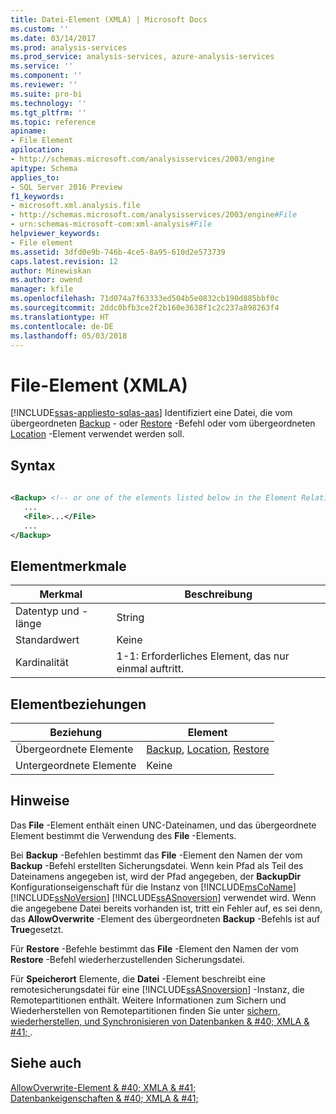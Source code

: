 ```yaml
---
title: Datei-Element (XMLA) | Microsoft Docs
ms.custom: ''
ms.date: 03/14/2017
ms.prod: analysis-services
ms.prod_service: analysis-services, azure-analysis-services
ms.service: ''
ms.component: ''
ms.reviewer: ''
ms.suite: pro-bi
ms.technology: ''
ms.tgt_pltfrm: ''
ms.topic: reference
apiname:
- File Element
apilocation:
- http://schemas.microsoft.com/analysisservices/2003/engine
apitype: Schema
applies_to:
- SQL Server 2016 Preview
f1_keywords:
- microsoft.xml.analysis.file
- http://schemas.microsoft.com/analysisservices/2003/engine#File
- urn:schemas-microsoft-com:xml-analysis#File
helpviewer_keywords:
- File element
ms.assetid: 3dfd0e9b-746b-4ce5-8a95-610d2e573739
caps.latest.revision: 12
author: Minewiskan
ms.author: owend
manager: kfile
ms.openlocfilehash: 71d074a7f63333ed504b5e0832cb190d885bbf0c
ms.sourcegitcommit: 2ddc0bfb3ce2f2b160e3638f1c2c237a898263f4
ms.translationtype: HT
ms.contentlocale: de-DE
ms.lasthandoff: 05/03/2018
---
```

# <a name="file-element-xmla"></a>File-Element (XMLA)
[!INCLUDE[ssas-appliesto-sqlas-aas](../../../includes/ssas-appliesto-sqlas-aas.md)]
  Identifiziert eine Datei, die vom übergeordneten [Backup](../../../analysis-services/xmla/xml-elements-commands/backup-element-xmla.md) - oder [Restore](../../../analysis-services/xmla/xml-elements-commands/restore-element-xmla.md) -Befehl oder vom übergeordneten [Location](../../../analysis-services/xmla/xml-elements-properties/location-element-xmla.md) -Element verwendet werden soll.  
  
## <a name="syntax"></a>Syntax  
  
```xml  
  
<Backup> <!-- or one of the elements listed below in the Element Relationships table -->  
   ...  
   <File>...</File>  
   ...  
</Backup>  
```  
  
## <a name="element-characteristics"></a>Elementmerkmale  
  
|Merkmal|Beschreibung|  
|--------------------|-----------------|  
|Datentyp und -länge|String|  
|Standardwert|Keine|  
|Kardinalität|1-1: Erforderliches Element, das nur einmal auftritt.|  
  
## <a name="element-relationships"></a>Elementbeziehungen  
  
|Beziehung|Element|  
|------------------|-------------|  
|Übergeordnete Elemente|[Backup](../../../analysis-services/xmla/xml-elements-commands/backup-element-xmla.md), [Location](../../../analysis-services/xmla/xml-elements-properties/location-element-xmla.md), [Restore](../../../analysis-services/xmla/xml-elements-commands/restore-element-xmla.md)|  
|Untergeordnete Elemente|Keine|  
  
## <a name="remarks"></a>Hinweise  
 Das **File** -Element enthält einen UNC-Dateinamen, und das übergeordnete Element bestimmt die Verwendung des **File** -Elements.  
  
 Bei **Backup** -Befehlen bestimmt das **File** -Element den Namen der vom **Backup** -Befehl erstellten Sicherungsdatei. Wenn kein Pfad als Teil des Dateinamens angegeben ist, wird der Pfad angegeben, der **BackupDir** Konfigurationseigenschaft für die Instanz von [!INCLUDE[msCoName](../../../includes/msconame-md.md)] [!INCLUDE[ssNoVersion](../../../includes/ssnoversion-md.md)] [!INCLUDE[ssASnoversion](../../../includes/ssasnoversion-md.md)] verwendet wird. Wenn die angegebene Datei bereits vorhanden ist, tritt ein Fehler auf, es sei denn, das **AllowOverwrite** -Element des übergeordneten **Backup** -Befehls ist auf **True**gesetzt.  
  
 Für **Restore** -Befehle bestimmt das **File** -Element den Namen der vom **Restore** -Befehl wiederherzustellenden Sicherungsdatei.  
  
 Für **Speicherort** Elemente, die **Datei** -Element beschreibt eine remotesicherungsdatei für eine [!INCLUDE[ssASnoversion](../../../includes/ssasnoversion-md.md)] -Instanz, die Remotepartitionen enthält. Weitere Informationen zum Sichern und Wiederherstellen von Remotepartitionen finden Sie unter [sichern, wiederherstellen, und Synchronisieren von Datenbanken & #40; XMLA & #41; ](../../../analysis-services/multidimensional-models-scripting-language-assl-xmla/backing-up-restoring-and-synchronizing-databases-xmla.md).  
  
## <a name="see-also"></a>Siehe auch  
 [AllowOverwrite-Element & #40; XMLA & #41;](../../../analysis-services/xmla/xml-elements-properties/allowoverwrite-element-xmla.md)   
 [Datenbankeigenschaften & #40; XMLA & #41;](../../../analysis-services/xmla/xml-elements-properties/xml-elements-properties.md)  
  
  
